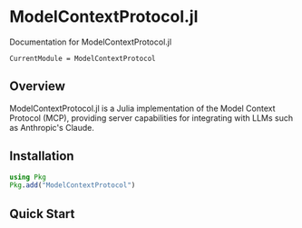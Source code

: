 # ModelContextProtocol.jl

Documentation for ModelContextProtocol.jl

```@meta
CurrentModule = ModelContextProtocol
```

## Overview

ModelContextProtocol.jl is a Julia implementation of the Model Context Protocol (MCP), providing server capabilities for integrating with LLMs such as Anthropic's Claude.

## Installation

```julia
using Pkg
Pkg.add("ModelContextProtocol")
```

## Quick Start

